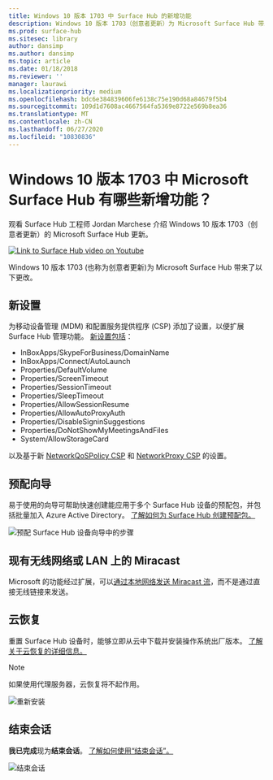 ```yaml
---
title: Windows 10 版本 1703 中 Surface Hub 的新增功能
description: Windows 10 版本 1703（创意者更新）为 Microsoft Surface Hub 带来了新功能。
ms.prod: surface-hub
ms.sitesec: library
author: dansimp
ms.author: dansimp
ms.topic: article
ms.date: 01/18/2018
ms.reviewer: ''
manager: laurawi
ms.localizationpriority: medium
ms.openlocfilehash: bdc6e384839606fe6138c75e190d68a84679f5b4
ms.sourcegitcommit: 109d1d7608ac4667564fa5369e8722e569b8ea36
ms.translationtype: MT
ms.contentlocale: zh-CN
ms.lasthandoff: 06/27/2020
ms.locfileid: "10830836"
---
```

# Windows 10 版本 1703 中 Microsoft Surface Hub 有哪些新增功能？

观看 Surface Hub 工程师 Jordan Marchese 介绍 Windows 10 版本 1703（创意者更新）的 Microsoft Surface Hub 更新。 

<a href="https://www.youtube.com/watch?v=R8tX10VIgq0" target="_blank"> <img src="images/whats-new-video-thumbnail.png" alt="Link to Surface Hub video on Youtube" /></a>

Windows 10 版本 1703 (也称为创意者更新)为 Microsoft Surface Hub 带来了以下更改。

## 新设置

为移动设备管理 (MDM) 和配置服务提供程序 (CSP) 添加了设置，以便扩展 Surface Hub 管理功能。 [新设置包括](manage-settings-with-mdm-for-surface-hub.md)：

- InBoxApps/SkypeForBusiness/DomainName
- InBoxApps/Connect/AutoLaunch
- Properties/DefaultVolume
- Properties/ScreenTimeout
- Properties/SessionTimeout
- Properties/SleepTimeout
- Properties/AllowSessionResume
- Properties/AllowAutoProxyAuth
- Properties/DisableSigninSuggestions
- Properties/DoNotShowMyMeetingsAndFiles
- System/AllowStorageCard

以及基于新 [NetworkQoSPolicy CSP](https://msdn.microsoft.com/windows/hardware/commercialize/customize/mdm/networkqospolicy-csp) 和 [NetworkProxy CSP](https://msdn.microsoft.com/windows/hardware/commercialize/customize/mdm/networkproxy-csp) 的设置。
</br>

## 预配向导

易于使用的向导可帮助快速创建能应用于多个 Surface Hub 设备的预配包，并包括批量加入 Azure Active Directory。 [了解如何为 Surface Hub 创建预配包。](provisioning-packages-for-certificates-surface-hub.md)

![预配 Surface Hub 设备向导中的步骤](images/wcd-wizard.png)
    
## 现有无线网络或 LAN 上的 Miracast 

Microsoft 的功能经过扩展，可以[通过本地网络发送 Miracast 流](miracast-over-infrastructure.md)，而不是通过直接无线链接来发送。 
    
## 云恢复

重置 Surface Hub 设备时，能够立即从云中下载并安装操作系统出厂版本。 [了解关于云恢复的详细信息。](device-reset-surface-hub.md#cloud-recovery)

>[!NOTE]
>如果使用代理服务器，云恢复将不起作用。
    
![重新安装](images/reinstall.png)
    
## 结束会话

**我已完成**现为**结束会话**。 [了解如何使用“结束会话”。](i-am-done-finishing-your-surface-hub-meeting.md) 

![结束会话](images/end-session.png)



 

 
